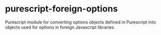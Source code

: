 purescript-foreign-options
==========================

Purescript module for converting options objects defined in Purescript into objects used for options in foreign Javascript libraries.
